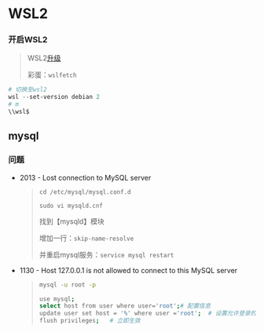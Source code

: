 <!-- 
title: WSL2
sort: 
--> 
# WSL2

### 开启WSL2

> WSL2[升级](https://docs.microsoft.com/zh-cn/windows/wsl/install-win10)
>
> 彩蛋：`wslfetch`

```powershell
# 切换至wsl2
wsl --set-version debian 2	
# m
\\wsl$
```



## mysql

### 问题

- 2013 - Lost connection to MySQL server

  > `cd /etc/mysql/mysql.conf.d`
  >
  > `sudo vi mysqld.cnf`
  >
  > 找到【mysqld】模块
  >
  > 增加一行：`skip-name-resolve` 
  >
  > 并重启mysql服务：`service mysql restart `

- 1130 - Host 127.0.0.1 is not allowed to connect to this MySQL server

  > ```bash
  > mysql -u root -p
  > 
  > use mysql;
  > select host from user where user='root';# 配置信息
  > update user set host = '%' where user ='root';	# 设置允许登录的IP
  > flush privileges;	# 立即生效
  > ```